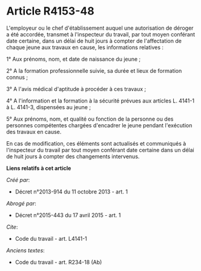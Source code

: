 # Article R4153-48

L'employeur ou le chef d'établissement auquel une autorisation de déroger a été accordée, transmet à l'inspecteur du travail,
par tout moyen conférant date certaine, dans un délai de huit jours à compter de l'affectation de chaque jeune aux travaux en
cause, les informations relatives : 

1° Aux prénoms, nom, et date de naissance du jeune ; 

2° A la formation professionnelle suivie, sa durée et lieux de formation connus ; 

3° A l'avis médical d'aptitude à procéder à ces travaux ; 

4° A l'information et la formation à la sécurité prévues aux articles L. 4141-1 à L. 4141-3, dispensées au jeune ; 

5° Aux prénoms, nom, et qualité ou fonction de la personne ou des personnes compétentes chargées d'encadrer le jeune pendant
l'exécution des travaux en cause. 

En cas de modification, ces éléments sont actualisés et communiqués à l'inspecteur du travail par tout moyen conférant date
certaine dans un délai de huit jours à compter des changements intervenus.

**Liens relatifs à cet article**

_Créé par_:

  - Décret n°2013-914 du 11 octobre 2013 - art. 1

_Abrogé par_:

  - Décret n°2015-443 du 17 avril 2015 - art. 1

_Cite_:

  - Code du travail - art. L4141-1

_Anciens textes_:

  - Code du travail - art. R234-18 (Ab)
